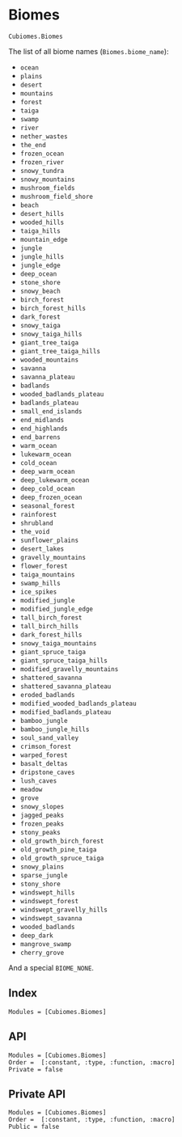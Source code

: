 # Biomes

```@docs
Cubiomes.Biomes
```

The list of all biome names (`Biomes.biome_name`):

- `ocean`
- `plains`
- `desert`
- `mountains`
- `forest`
- `taiga`
- `swamp`
- `river`
- `nether_wastes`
- `the_end`
- `frozen_ocean`
- `frozen_river`
- `snowy_tundra`
- `snowy_mountains`
- `mushroom_fields`
- `mushroom_field_shore`
- `beach`
- `desert_hills`
- `wooded_hills`
- `taiga_hills`
- `mountain_edge`
- `jungle`
- `jungle_hills`
- `jungle_edge`
- `deep_ocean`
- `stone_shore`
- `snowy_beach`
- `birch_forest`
- `birch_forest_hills`
- `dark_forest`
- `snowy_taiga`
- `snowy_taiga_hills`
- `giant_tree_taiga`
- `giant_tree_taiga_hills`
- `wooded_mountains`
- `savanna`
- `savanna_plateau`
- `badlands`
- `wooded_badlands_plateau`
- `badlands_plateau`
- `small_end_islands`
- `end_midlands`
- `end_highlands`
- `end_barrens`
- `warm_ocean`
- `lukewarm_ocean`
- `cold_ocean`
- `deep_warm_ocean`
- `deep_lukewarm_ocean`
- `deep_cold_ocean`
- `deep_frozen_ocean`
- `seasonal_forest`
- `rainforest`
- `shrubland`
- `the_void`
- `sunflower_plains`
- `desert_lakes`
- `gravelly_mountains`
- `flower_forest`
- `taiga_mountains`
- `swamp_hills`
- `ice_spikes`
- `modified_jungle`
- `modified_jungle_edge`
- `tall_birch_forest`
- `tall_birch_hills`
- `dark_forest_hills`
- `snowy_taiga_mountains`
- `giant_spruce_taiga`
- `giant_spruce_taiga_hills`
- `modified_gravelly_mountains`
- `shattered_savanna`
- `shattered_savanna_plateau`
- `eroded_badlands`
- `modified_wooded_badlands_plateau`
- `modified_badlands_plateau`
- `bamboo_jungle`
- `bamboo_jungle_hills`
- `soul_sand_valley`
- `crimson_forest`
- `warped_forest`
- `basalt_deltas`
- `dripstone_caves`
- `lush_caves`
- `meadow`
- `grove`
- `snowy_slopes`
- `jagged_peaks`
- `frozen_peaks`
- `stony_peaks`
- `old_growth_birch_forest`
- `old_growth_pine_taiga`
- `old_growth_spruce_taiga`
- `snowy_plains`
- `sparse_jungle`
- `stony_shore`
- `windswept_hills`
- `windswept_forest`
- `windswept_gravelly_hills`
- `windswept_savanna`
- `wooded_badlands`
- `deep_dark`
- `mangrove_swamp`
- `cherry_grove`

And a special `BIOME_NONE`.

## Index

```@index
Modules = [Cubiomes.Biomes]
```

## API

```@autodocs
Modules = [Cubiomes.Biomes]
Order =  [:constant, :type, :function, :macro]
Private = false
```

## Private API

```@autodocs
Modules = [Cubiomes.Biomes]
Order =  [:constant, :type, :function, :macro]
Public = false
```
